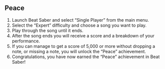 ## Peace

1. Launch Beat Saber and select “Single Player” from the main menu.
2. Select the “Expert” difficulty and choose a song you want to play.
3. Play through the song until it ends.
4. After the song ends you will receive a score and a breakdown of your performance.
5. If you can manage to get a score of 5,000 or more without dropping a note, or missing a note, you will unlock the “Peace” achievement. 
6. Congratulations, you have now earned the “Peace” achievement in Beat Saber!